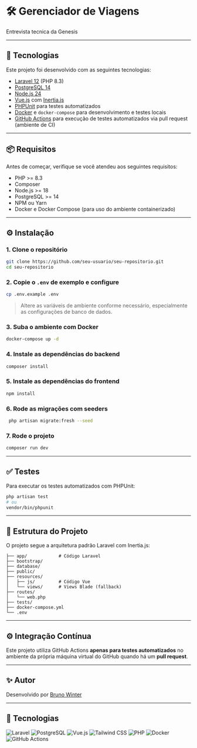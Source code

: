 # 🛠️ Gerenciador de Viagens

Entrevista tecnica da Genesis

---

## 🚀 Tecnologias

Este projeto foi desenvolvido com as seguintes tecnologias:

- [Laravel 12](https://laravel.com/) (PHP 8.3)
- [PostgreSQL 14](https://www.postgresql.org/)
- [Node.js 24](https://nodejs.org/)
- [Vue.js](https://vuejs.org/) com [Inertia.js](https://inertiajs.com/)
- [PHPUnit](https://phpunit.de/) para testes automatizados
- [Docker](https://www.docker.com/) e `docker-compose` para desenvolvimento e testes locais
- [GitHub Actions](https://github.com/features/actions) para execução de testes automatizados via pull request (ambiente de CI)

---

## 📦 Requisitos

Antes de começar, verifique se você atendeu aos seguintes requisitos:

- PHP >= 8.3
- Composer
- Node.js >= 18 
- PostgreSQL >= 14
- NPM ou Yarn
- Docker e Docker Compose (para uso do ambiente containerizado)

---

## ⚙️ Instalação

### 1. Clone o repositório
```bash
git clone https://github.com/seu-usuario/seu-repositorio.git
cd seu-repositorio
```

### 2. Copie o `.env` de exemplo e configure
```bash
cp .env.example .env
```
> Altere as variáveis de ambiente conforme necessário, especialmente as configurações de banco de dados.

### 3. Suba o ambiente com Docker
```bash
docker-compose up -d
```

### 4. Instale as dependências do backend
```bash
composer install
```

### 5. Instale as dependências do frontend
```bash
npm install
```

### 6. Rode as migrações com seeders
```bash
 php artisan migrate:fresh --seed
```

### 7. Rode o projeto
```bash
composer run dev
```

---

## ✅ Testes

Para executar os testes automatizados com PHPUnit:

```bash
php artisan test
# ou
vendor/bin/phpunit
```

---

## 🧠 Estrutura do Projeto

O projeto segue a arquitetura padrão Laravel com Inertia.js:

```
├── app/            # Código Laravel
├── bootstrap/
├── database/
├── public/
├── resources/
│   ├── js/         # Código Vue
│   └── views/      # Views Blade (fallback)
├── routes/
│   └── web.php
├── tests/
├── docker-compose.yml
└── .env
```

---

## ⚙️ Integração Contínua

Este projeto utiliza GitHub Actions **apenas para testes automatizados** no ambiente da própria máquina virtual do GitHub quando há um **pull request**.

---

## ✨ Autor

Desenvolvido por [Bruno Winter](https://github.com/DilkerWinter)

---

## 🤖 Tecnologias

![Laravel](https://img.shields.io/badge/laravel-%23FF2D20.svg?style=for-the-badge&logo=laravel&logoColor=white)
![PostgreSQL](https://img.shields.io/badge/PostgreSQL-000?style=for-the-badge&logo=postgresql)
![Vue.js](https://img.shields.io/badge/Vue.js-35495E?style=for-the-badge&logo=vue.js&logoColor=4FC08D)
![Tailwind CSS](https://img.shields.io/badge/Tailwind_CSS-38B2AC?style=for-the-badge&logo=tailwind-css&logoColor=white)
![PHP](https://img.shields.io/badge/PHP-777BB4?style=for-the-badge&logo=php&logoColor=white)
![Docker](https://img.shields.io/badge/Docker-2496ED?style=for-the-badge&logo=docker&logoColor=white)
![GitHub Actions](https://img.shields.io/badge/GitHub%20Actions-2088FF?style=for-the-badge&logo=github-actions&logoColor=white)
